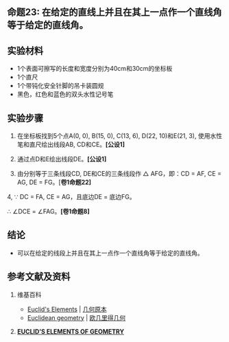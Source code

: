 ## 命题23: 在给定的直线上并且在其上一点作一个直线角等于给定的直线角。 

## 实验材料

- 1个表面可擦写的长度和宽度分别为40cm和30cm的坐标板
- 1个直尺
- 1个带钝化安全针脚的吊卡装圆规
- 黑色，红色和蓝色的双头水性记号笔

## 实验步骤

1. 在坐标板找到5个点A(0, 0), B(15, 0), C(13, 6), D(22, 10)和E(21, 3), 使用水性笔和直尺绘出线段AB, CD和CE。**[公设1]**

2. 通过点D和E绘出线段DE。**[公设1]**

3. 由分别等于三条线段CD, DE和CE的三条线段作 △ AFG，即：CD = AF, CE = AG, DE = FG。[**卷1命题22]**

4, ∵ DC =  FA, CE = AG，且底边DE = 底边FG。

   ∴  ∠DCE = ∠FAG。**[卷1命题8]**

## 结论

- 可以在给定的线段上并且在其上一点作一个直线角等于给定的直线角。 

## 参考文献及资料

1. 维基百科
	- [Euclid's Elements](https://en.wikipedia.org/wiki/Euclid%27s_Elements) | [几何原本](https://zh.wikipedia.org/wiki/%E5%87%A0%E4%BD%95%E5%8E%9F%E6%9C%AC) 
	- [Euclidean geometry](https://en.wikipedia.org/wiki/Euclidean_geometry) | [欧几里得几何](https://zh.wikipedia.org/wiki/%E6%AC%A7%E5%87%A0%E9%87%8C%E5%BE%97%E5%87%A0%E4%BD%95) 

2. [**EUCLID’S ELEMENTS OF GEOMETRY**](https://farside.ph.utexas.edu/books/Euclid/Elements.pdf) 



